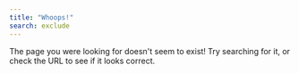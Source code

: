 ```yaml
---
title: "Whoops!"
search: exclude
---  
```


The page you were looking for doesn't seem to exist! Try searching for it, or check the URL to see if it looks correct.
